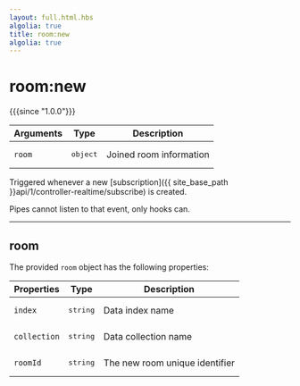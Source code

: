 ```yaml
---
layout: full.html.hbs
algolia: true
title: room:new
algolia: true
---
```


# room:new

{{{since "1.0.0"}}}

| Arguments | Type | Description |
|-----------|------|-------------|
| `room` | <pre>object</pre> | Joined room information |

Triggered whenever a new [subscription]({{ site_base_path }}api/1/controller-realtime/subscribe) is created.

<div class="alert alert-info">Pipes cannot listen to that event, only hooks can.</div>

---

## room

The provided `room` object has the following properties:

| Properties | Type | Description |
|-----------|------|-------------|
| `index` | <pre>string</pre> | Data index name |
| `collection` | <pre>string</pre> | Data collection name |
| `roomId` | <pre>string</pre> | The new room unique identifier |
